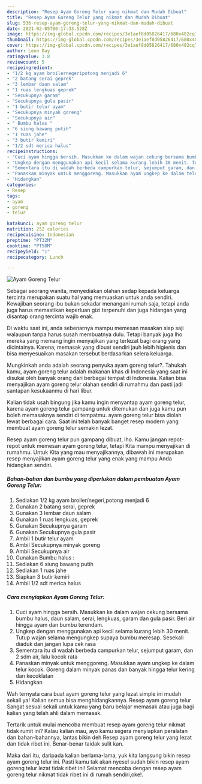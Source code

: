 ```yaml
---
description: "Resep Ayam Goreng Telur yang nikmat dan Mudah Dibuat"
title: "Resep Ayam Goreng Telur yang nikmat dan Mudah Dibuat"
slug: 536-resep-ayam-goreng-telur-yang-nikmat-dan-mudah-dibuat
date: 2021-02-05T00:17:33.528Z
image: https://img-global.cpcdn.com/recipes/3e1aef8d05826417/680x482cq70/ayam-goreng-telur-foto-resep-utama.jpg
thumbnail: https://img-global.cpcdn.com/recipes/3e1aef8d05826417/680x482cq70/ayam-goreng-telur-foto-resep-utama.jpg
cover: https://img-global.cpcdn.com/recipes/3e1aef8d05826417/680x482cq70/ayam-goreng-telur-foto-resep-utama.jpg
author: Leon Day
ratingvalue: 3.8
reviewcount: 5
recipeingredient:
- "1/2 kg ayam broilernegeripotong menjadi 6"
- "2 batang serai geprek"
- "3 lembar daun salam"
- "1 ruas lengkuas geprek"
- "Secukupnya garam"
- "Secukupnya gula pasir"
- "1 butir telur ayam"
- "Secukupnya minyak goreng"
- "Secukupnya air"
- " Bumbu halus "
- "6 siung bawang putih"
- "1 ruas jahe"
- "3 butir kemiri"
- "1/2 sdt merica halus"
recipeinstructions:
- "Cuci ayam hingga bersih. Masukkan ke dalam wajan cekung bersama bumbu halus, daun salam, serai, lengkuas, garam dan gula pasir. Beri air hingga ayam dan bumbu terendam."
- "Ungkep dengan menggunakan api kecil selama kurang lebih 30 menit. Tutup wajan selama mengungkep supaya bumbu meresap. Sesekali diaduk dan jangan lupa cek rasa"
- "Sementara itu di wadah berbeda campurkan telur, sejumput garam, dan 2 sdm air, lalu kocok rata"
- "Panaskan minyak untuk menggoreng. Masukkan ayam ungkep ke dalam telur kocok. Goreng dalam minyak panas dan banyak hingga telur kering dan kecoklatan"
- "Hidangkan"
categories:
- Resep
tags:
- ayam
- goreng
- telur

katakunci: ayam goreng telur 
nutrition: 252 calories
recipecuisine: Indonesian
preptime: "PT32M"
cooktime: "PT50M"
recipeyield: "1"
recipecategory: Lunch

---
```



![Ayam Goreng Telur](https://img-global.cpcdn.com/recipes/3e1aef8d05826417/680x482cq70/ayam-goreng-telur-foto-resep-utama.jpg)

Sebagai seorang wanita, menyediakan olahan sedap kepada keluarga tercinta merupakan suatu hal yang memuaskan untuk anda sendiri. Kewajiban seorang ibu bukan sekadar menangani rumah saja, tetapi anda juga harus memastikan keperluan gizi terpenuhi dan juga hidangan yang disantap orang tercinta wajib enak.

Di waktu  saat ini, anda sebenarnya mampu memesan masakan siap saji walaupun tanpa harus susah membuatnya dulu. Tetapi banyak juga lho mereka yang memang ingin menyajikan yang terlezat bagi orang yang dicintainya. Karena, memasak yang dibuat sendiri jauh lebih higienis dan bisa menyesuaikan masakan tersebut berdasarkan selera keluarga. 



Mungkinkah anda adalah seorang penyuka ayam goreng telur?. Tahukah kamu, ayam goreng telur adalah makanan khas di Indonesia yang saat ini disukai oleh banyak orang dari berbagai tempat di Indonesia. Kalian bisa menyajikan ayam goreng telur olahan sendiri di rumahmu dan pasti jadi santapan kesukaanmu di hari libur.

Kalian tidak usah bingung jika kamu ingin menyantap ayam goreng telur, karena ayam goreng telur gampang untuk ditemukan dan juga kamu pun boleh memasaknya sendiri di tempatmu. ayam goreng telur bisa diolah lewat berbagai cara. Saat ini telah banyak banget resep modern yang membuat ayam goreng telur semakin lezat.

Resep ayam goreng telur pun gampang dibuat, lho. Kamu jangan repot-repot untuk memesan ayam goreng telur, tetapi Kita mampu menyajikan di rumahmu. Untuk Kita yang mau menyajikannya, dibawah ini merupakan resep menyajikan ayam goreng telur yang enak yang mampu Anda hidangkan sendiri.

<!--inarticleads1-->

##### Bahan-bahan dan bumbu yang diperlukan dalam pembuatan Ayam Goreng Telur:

1. Sediakan 1/2 kg ayam broiler/negeri,potong menjadi 6
1. Gunakan 2 batang serai, geprek
1. Gunakan 3 lembar daun salam
1. Gunakan 1 ruas lengkuas, geprek
1. Gunakan Secukupnya garam
1. Gunakan Secukupnya gula pasir
1. Ambil 1 butir telur ayam
1. Ambil Secukupnya minyak goreng
1. Ambil Secukupnya air
1. Gunakan  Bumbu halus :
1. Sediakan 6 siung bawang putih
1. Sediakan 1 ruas jahe
1. Siapkan 3 butir kemiri
1. Ambil 1/2 sdt merica halus




<!--inarticleads2-->

##### Cara menyiapkan Ayam Goreng Telur:

1. Cuci ayam hingga bersih. Masukkan ke dalam wajan cekung bersama bumbu halus, daun salam, serai, lengkuas, garam dan gula pasir. Beri air hingga ayam dan bumbu terendam.
1. Ungkep dengan menggunakan api kecil selama kurang lebih 30 menit. Tutup wajan selama mengungkep supaya bumbu meresap. Sesekali diaduk dan jangan lupa cek rasa
1. Sementara itu di wadah berbeda campurkan telur, sejumput garam, dan 2 sdm air, lalu kocok rata
1. Panaskan minyak untuk menggoreng. Masukkan ayam ungkep ke dalam telur kocok. Goreng dalam minyak panas dan banyak hingga telur kering dan kecoklatan
1. Hidangkan




Wah ternyata cara buat ayam goreng telur yang lezat simple ini mudah sekali ya! Kalian semua bisa menghidangkannya. Resep ayam goreng telur Sangat sesuai sekali untuk kamu yang baru belajar memasak atau juga bagi kalian yang telah ahli dalam memasak.

Tertarik untuk mulai mencoba membuat resep ayam goreng telur nikmat tidak rumit ini? Kalau kalian mau, ayo kamu segera menyiapkan peralatan dan bahan-bahannya, lantas bikin deh Resep ayam goreng telur yang lezat dan tidak ribet ini. Benar-benar taidak sulit kan. 

Maka dari itu, daripada kalian berlama-lama, yuk kita langsung bikin resep ayam goreng telur ini. Pasti kamu tak akan nyesel sudah bikin resep ayam goreng telur lezat tidak ribet ini! Selamat mencoba dengan resep ayam goreng telur nikmat tidak ribet ini di rumah sendiri,oke!.

